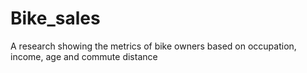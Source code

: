 # Bike_sales
A research showing the metrics of bike owners based on occupation, income, age and commute distance
